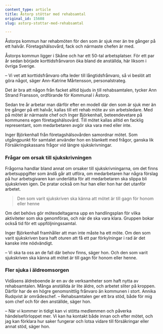 ```yaml
---
content_type: article
title: Åstorp stöttar med rehabsamtal
original_id: 15608
slug: astorp-stottar-med-rehabsamtal

---
```


Åstorps kommun har rehabmöten för den som är sjuk mer än tre gånger på ett halvår. Företagshälsovård, fack och närmaste chefen är med.

Åstorps kommun ligger i Skåne och har ett 50-tal arbetsplatser. För ett par år sedan började korttidsfrånvaron öka bland de anställda, här liksom i övriga Sverige.

– Vi vet att korttidsfrånvaro ofta leder till långtidsfrånvaro, så vi beslöt att göra något, säger Ann-Katrine Mårtensson, personalstrateg.

Det är bra att någon från facket alltid bjuds in till rehabsamtalen, tycker Ann Strand Fransson, ordförande för Kommunal i Åstorp.

Sedan tre år arbetar man därför efter en modell där den som är sjuk mer än tre gånger på ett halvår, kallas till ett rehab möte av sin arbetsledare. Med på mötet är närmaste chef och Inger Björkenhall, beteendevetare på kommunens egen företagshälsovård. Till mötet kallas alltid en facklig representant, som medarbetaren avgör ska vara med eller inte.

Inger Björkenhall från företagshälsovården samordnar mötet. Som utgångpunkt för samtalet använder hon en blankett med frågor, ganska lik Försäkringskassans frågor vid längre sjukskrivningar.

### Frågar om orsak till sjukskrivningen

Frågorna handlar bland annat om orsaker till sjukskrivningarna, om det finns arbetsuppgifter som ändå går att utföra, om medarbetaren har några förslag på hur arbetsgivaren kan underlätta för att medarbetaren ska slippa bli sjukskriven igen. De pratar också om hur han eller hon har det utanför arbetet.

> Den som varit sjukskriven ska känna att mötet är till gagn för honom eller henne

Om det behövs gör mötesdeltagarna upp en handlingsplan för vilka aktiviteter som ska genomföras, och när de ska vara klara. Gruppen bokar också tid för ett uppföljningssamtal.

Inger Björkenhall framhåller att man inte måste ha ett möte. Om den som varit sjukskriven bara haft oturen att få ett par förkylningar i rad är det kanske inte nödvändigt.

– Vi ska ta oss an de fall där behov finns, säger hon. Och den som varit sjukskriven ska känna att mötet är till gagn för honom eller henne.

### Fler sjuka i äldreomsorgen

Vidåsens äldreboende är en av de verksamheter som haft nytta av rehabsamtalen. Många anställda är lite äldre, och arbetet sliter på kroppen. Därför har de en högre genomsnittlig frånvaro än kommunen i stort. Annika Rudqvist är områdeschef. – Rehabsamtalen ger ett bra stöd, både för mig som chef och för den anställde, säger hon.

– När vi kommer in tidigt kan vi stötta medlemmen och påverka händelseförloppet mer. Vi kan ha kontakt både innan och efter mötet, och jag kan förklara hur saker fungerar och lotsa vidare till försäkringar eller annat stöd, säger hon.


